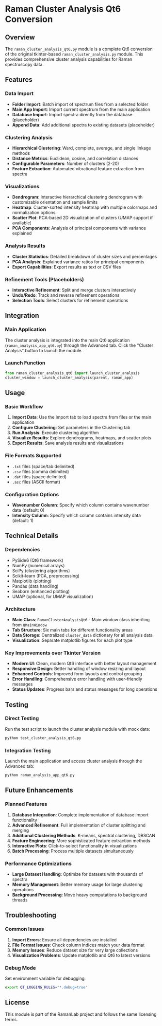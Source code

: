 # Raman Cluster Analysis Qt6 Conversion

## Overview

The `raman_cluster_analysis_qt6.py` module is a complete Qt6 conversion of the original tkinter-based `raman_cluster_analysis.py` module. This provides comprehensive cluster analysis capabilities for Raman spectroscopy data.

## Features

### Data Import
- **Folder Import**: Batch import of spectrum files from a selected folder
- **Main App Import**: Import current spectrum from the main application
- **Database Import**: Import spectra directly from the database (placeholder)
- **Append Data**: Add additional spectra to existing datasets (placeholder)

### Clustering Analysis
- **Hierarchical Clustering**: Ward, complete, average, and single linkage methods
- **Distance Metrics**: Euclidean, cosine, and correlation distances
- **Configurable Parameters**: Number of clusters (2-20)
- **Feature Extraction**: Automated vibrational feature extraction from spectra

### Visualizations
- **Dendrogram**: Interactive hierarchical clustering dendrogram with customizable orientation and sample limits
- **Heatmap**: Cluster-sorted intensity heatmap with multiple colormaps and normalization options
- **Scatter Plot**: PCA-based 2D visualization of clusters (UMAP support if available)
- **PCA Components**: Analysis of principal components with variance explained

### Analysis Results
- **Cluster Statistics**: Detailed breakdown of cluster sizes and percentages
- **PCA Analysis**: Explained variance ratios for principal components
- **Export Capabilities**: Export results as text or CSV files

### Refinement Tools (Placeholders)
- **Interactive Refinement**: Split and merge clusters interactively
- **Undo/Redo**: Track and reverse refinement operations
- **Selection Tools**: Select clusters for refinement operations

## Integration

### Main Application
The cluster analysis is integrated into the main Qt6 application (`raman_analysis_app_qt6.py`) through the Advanced tab. Click the "Cluster Analysis" button to launch the module.

### Launch Function
```python
from raman_cluster_analysis_qt6 import launch_cluster_analysis
cluster_window = launch_cluster_analysis(parent, raman_app)
```

## Usage

### Basic Workflow
1. **Import Data**: Use the Import tab to load spectra from files or the main application
2. **Configure Clustering**: Set parameters in the Clustering tab
3. **Run Analysis**: Execute clustering algorithm
4. **Visualize Results**: Explore dendrograms, heatmaps, and scatter plots
5. **Export Results**: Save analysis results and visualizations

### File Formats Supported
- `.txt` files (space/tab delimited)
- `.csv` files (comma delimited)
- `.dat` files (space delimited)
- `.asc` files (ASCII format)

### Configuration Options
- **Wavenumber Column**: Specify which column contains wavenumber data (default: 0)
- **Intensity Column**: Specify which column contains intensity data (default: 1)

## Technical Details

### Dependencies
- PySide6 (Qt6 framework)
- NumPy (numerical arrays)
- SciPy (clustering algorithms)
- Scikit-learn (PCA, preprocessing)
- Matplotlib (plotting)
- Pandas (data handling)
- Seaborn (enhanced plotting)
- UMAP (optional, for UMAP visualization)

### Architecture
- **Main Class**: `RamanClusterAnalysisQt6` - Main window class inheriting from `QMainWindow`
- **Tab Structure**: Six main tabs for different functionality areas
- **Data Storage**: Centralized `cluster_data` dictionary for all analysis data
- **Visualization**: Separate matplotlib figures for each plot type

### Key Improvements over Tkinter Version
- **Modern UI**: Clean, modern Qt6 interface with better layout management
- **Responsive Design**: Better handling of window resizing and layout
- **Enhanced Controls**: Improved form layouts and control grouping
- **Error Handling**: Comprehensive error handling with user-friendly messages
- **Status Updates**: Progress bars and status messages for long operations

## Testing

### Direct Testing
Run the test script to launch the cluster analysis module with mock data:
```bash
python test_cluster_analysis_qt6.py
```

### Integration Testing
Launch the main application and access cluster analysis through the Advanced tab:
```bash
python raman_analysis_app_qt6.py
```

## Future Enhancements

### Planned Features
1. **Database Integration**: Complete implementation of database import functionality
2. **Advanced Refinement**: Full implementation of cluster splitting and merging
3. **Additional Clustering Methods**: K-means, spectral clustering, DBSCAN
4. **Feature Engineering**: More sophisticated feature extraction methods
5. **Interactive Plots**: Click-to-select functionality in visualizations
6. **Batch Processing**: Process multiple datasets simultaneously

### Performance Optimizations
- **Large Dataset Handling**: Optimize for datasets with thousands of spectra
- **Memory Management**: Better memory usage for large clustering operations
- **Background Processing**: Move heavy computations to background threads

## Troubleshooting

### Common Issues
1. **Import Errors**: Ensure all dependencies are installed
2. **File Format Issues**: Check column indices match your data format
3. **Memory Issues**: Reduce dataset size for very large collections
4. **Visualization Problems**: Update matplotlib and Qt6 to latest versions

### Debug Mode
Set environment variable for debugging:
```bash
export QT_LOGGING_RULES="*.debug=true"
```

## License

This module is part of the RamanLab project and follows the same licensing terms. 